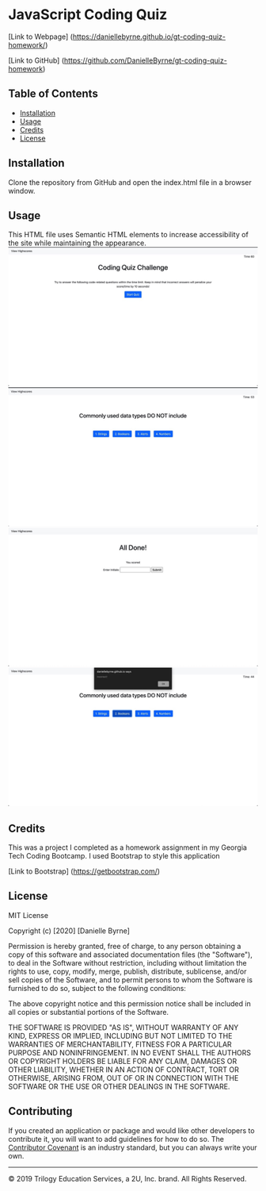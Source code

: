 # JavaScript Coding Quiz


[Link to Webpage] (https://daniellebyrne.github.io/gt-coding-quiz-homework/)

[Link to GitHub] (https://github.com/DanielleByrne/gt-coding-quiz-homework)

## Table of Contents 

* [Installation](#installation)
* [Usage](#usage)
* [Credits](#credits)
* [License](#license)


## Installation

Clone the repository from GitHub and open the index.html file in a browser window.


## Usage 

This HTML file uses Semantic HTML elements to increase accessibility of the site while maintaining the appearance. 
![StartPage](assets/images/startingPage.jpeg)
![Question](assets/images/question.jpeg)
![HighScorePage](assets/images/highscoresPage.jpeg)
![IncorrectAnswer](assets/images/incorrectAnswer.jpeg)




## Credits

This was a project I completed as a homework assignment in my Georgia Tech Coding Bootcamp. I used Bootstrap to style this application

[Link to Bootstrap] (https://getbootstrap.com/)



## License

MIT License

Copyright (c) [2020] [Danielle Byrne]

Permission is hereby granted, free of charge, to any person obtaining a copy
of this software and associated documentation files (the "Software"), to deal
in the Software without restriction, including without limitation the rights
to use, copy, modify, merge, publish, distribute, sublicense, and/or sell
copies of the Software, and to permit persons to whom the Software is
furnished to do so, subject to the following conditions:

The above copyright notice and this permission notice shall be included in all
copies or substantial portions of the Software.

THE SOFTWARE IS PROVIDED "AS IS", WITHOUT WARRANTY OF ANY KIND, EXPRESS OR
IMPLIED, INCLUDING BUT NOT LIMITED TO THE WARRANTIES OF MERCHANTABILITY,
FITNESS FOR A PARTICULAR PURPOSE AND NONINFRINGEMENT. IN NO EVENT SHALL THE
AUTHORS OR COPYRIGHT HOLDERS BE LIABLE FOR ANY CLAIM, DAMAGES OR OTHER
LIABILITY, WHETHER IN AN ACTION OF CONTRACT, TORT OR OTHERWISE, ARISING FROM,
OUT OF OR IN CONNECTION WITH THE SOFTWARE OR THE USE OR OTHER DEALINGS IN THE
SOFTWARE.

## Contributing

If you created an application or package and would like other developers to contribute it, you will want to add guidelines for how to do so. The [Contributor Covenant](https://www.contributor-covenant.org/) is an industry standard, but you can always write your own.

---
© 2019 Trilogy Education Services, a 2U, Inc. brand. All Rights Reserved.